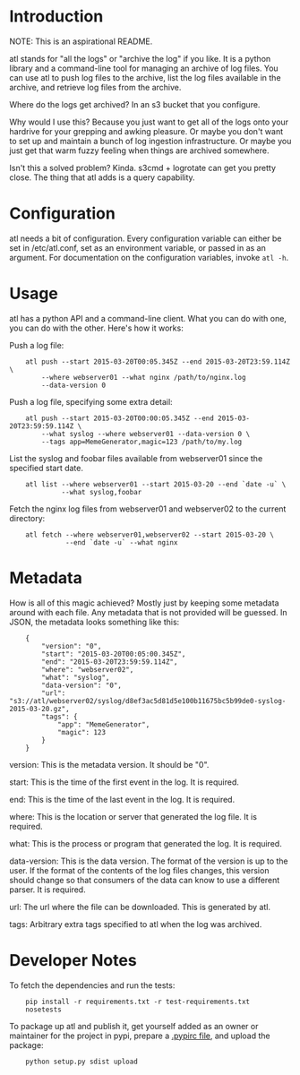 Introduction
============

NOTE: This is an aspirational README.

atl stands for "all the logs" or "archive the log" if you like. It is a python
library and a command-line tool for managing an archive of log files. You can
use atl to push log files to the archive, list the log files available in the
archive, and retrieve log files from the archive.

Where do the logs get archived? In an s3 bucket that you configure.

Why would I use this? Because you just want to get all of the logs onto your
hardrive for your grepping and awking pleasure. Or maybe you don't want to set
up and maintain a bunch of log ingestion infrastructure. Or maybe you just get
that warm fuzzy feeling when things are archived somewhere.

Isn't this a solved problem? Kinda. s3cmd + logrotate can get you pretty
close. The thing that atl adds is a query capability.

Configuration
=============

atl needs a bit of configuration. Every configuration variable can either be
set in /etc/atl.conf, set as an environment variable, or passed in as an
argument. For documentation on the configuration variables, invoke `atl -h`.

Usage
=====

atl has a python API and a command-line client. What you can do with one, you
can do with the other. Here's how it works:

Push a log file:

        atl push --start 2015-03-20T00:05.345Z --end 2015-03-20T23:59.114Z \
            --where webserver01 --what nginx /path/to/nginx.log
            --data-version 0

Push a log file, specifying some extra detail:

        atl push --start 2015-03-20T00:00:05.345Z --end 2015-03-20T23:59:59.114Z \
            --what syslog --where webserver01 --data-version 0 \
            --tags app=MemeGenerator,magic=123 /path/to/my.log

List the syslog and foobar files available from webserver01 since the specified
start date.

        atl list --where webserver01 --start 2015-03-20 --end `date -u` \
                 --what syslog,foobar

Fetch the nginx log files from webserver01 and webserver02 to the current
directory:

        atl fetch --where webserver01,webserver02 --start 2015-03-20 \
                  --end `date -u` --what nginx

Metadata
========

How is all of this magic achieved? Mostly just by keeping some metadata around
with each file. Any metadata that is not provided will be guessed. In JSON, the
metadata looks something like this:

        {
            "version": "0",
            "start": "2015-03-20T00:05:00.345Z",
            "end": "2015-03-20T23:59:59.114Z",
            "where": "webserver02",
            "what": "syslog",
			"data-version": "0",
            "url": "s3://atl/webserver02/syslog/d8ef3ac5d81d5e100b11675bc5b99de0-syslog-2015-03-20.gz",
            "tags": {
                "app": "MemeGenerator",
                "magic": 123
            }
        }

version: This is the metadata version. It should be "0".

start: This is the time of the first event in the log. It is required.

end: This is the time of the last event in the log. It is required.

where: This is the location or server that generated the log file. It is
required.

what: This is the process or program that generated the log. It is required.

data-version: This is the data version. The format of the version is up to the
user. If the format of the contents of the log files changes, this version
should change so that consumers of the data can know to use a different
parser. It is required.

url: The url where the file can be downloaded. This is generated by atl.

tags: Arbitrary extra tags specified to atl when the log was archived.

Developer Notes
===============

To fetch the dependencies and run the tests:

        pip install -r requirements.txt -r test-requirements.txt
        nosetests

To package up atl and publish it, get yourself added as an owner or maintainer
for the project in pypi, prepare a [.pypirc
file](https://docs.python.org/3.1/distutils/packageindex.html#pypirc), and
upload the package:

        python setup.py sdist upload
